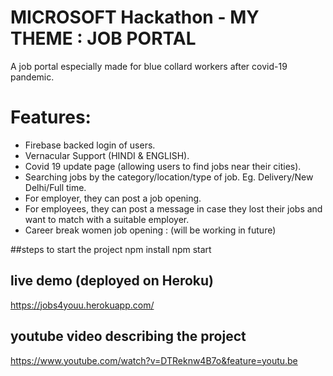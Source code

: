 # MICROSOFT Hackathon - MY THEME : JOB PORTAL
A job portal especially made for blue collard workers after covid-19 pandemic.
# Features:
* Firebase backed login of users.
* Vernacular Support (HINDI & ENGLISH).
* Covid 19 update page (allowing users to find jobs near their cities).
* Searching jobs by the category/location/type of job. Eg. Delivery/New Delhi/Full time.
* For employer, they can post a job opening.
* For employees, they can post a message in case they lost their jobs and want to match with a suitable employer.
* Career break women job opening : (will be working in future)



##steps to start the project
npm install
npm start

## live demo (deployed on Heroku)
https://jobs4youu.herokuapp.com/

## youtube video describing the project
https://www.youtube.com/watch?v=DTReknw4B7o&feature=youtu.be
